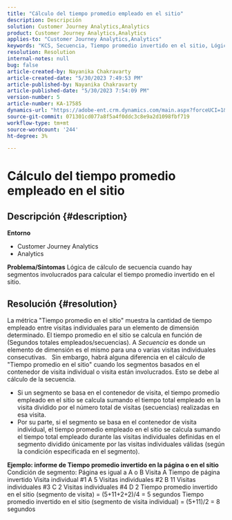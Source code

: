 ```yaml
---
title: "Cálculo del tiempo promedio empleado en el sitio"
description: Descripción
solution: Customer Journey Analytics,Analytics
product: Customer Journey Analytics,Analytics
applies-to: "Customer Journey Analytics,Analytics"
keywords: "KCS, Secuencia, Tiempo promedio invertido en el sitio, Lógica de secuencia"
resolution: Resolution
internal-notes: null
bug: false
article-created-by: Nayanika Chakravarty
article-created-date: "5/30/2023 7:49:53 PM"
article-published-by: Nayanika Chakravarty
article-published-date: "5/30/2023 7:54:09 PM"
version-number: 5
article-number: KA-17585
dynamics-url: "https://adobe-ent.crm.dynamics.com/main.aspx?forceUCI=1&pagetype=entityrecord&etn=knowledgearticle&id=40545720-23ff-ed11-8f6e-6045bd006e5a"
source-git-commit: 071301cd077a8f5a4f0ddc3c8e9a2d1098fbf719
workflow-type: tm+mt
source-wordcount: '244'
ht-degree: 3%

---
```


# Cálculo del tiempo promedio empleado en el sitio

## Descripción {#description}

<b>Entorno</b>
- Customer Journey Analytics
- Analytics



<b>Problema/Síntomas</b>
Lógica de cálculo de secuencia cuando hay segmentos involucrados para calcular el tiempo promedio invertido en el sitio.


## Resolución {#resolution}


La métrica &quot;Tiempo promedio en el sitio&quot; muestra la cantidad de tiempo empleado entre visitas individuales para un elemento de dimensión determinado. El tiempo promedio en el sitio se calcula en función de (Segundos totales empleados/secuencias). A *Secuencia* es donde un elemento de dimensión es el mismo para una o varias visitas individuales consecutivas.
 
Sin embargo, habrá alguna diferencia en el cálculo de &quot;Tiempo promedio en el sitio&quot; cuando los segmentos basados en el contenedor de visita individual o visita están involucrados. Esto se debe al cálculo de la secuencia.

- Si un segmento se basa en el contenedor de visita, el tiempo promedio empleado en el sitio se calcula sumando el tiempo total empleado en la visita dividido por el número total de visitas (secuencias) realizadas en esa visita.
- Por su parte, si el segmento se basa en el contenedor de visita individual, el tiempo promedio empleado en el sitio se calcula sumando el tiempo total empleado durante las visitas individuales definidas en el segmento dividido únicamente por las visitas individuales válidas (según la condición especificada en el segmento).


<b>Ejemplo: informe de Tiempo promedio invertido en la página o en el sitio</b>
 
Condición de segmento: Página es igual a A o B Visita A Tiempo de página invertido Visita individual #1 A 5 Visitas individuales #2 B 11 Visitas individuales #3 C 2 Visitas individuales #4 D 2 Tiempo promedio invertido en el sitio (segmento de visita) = (5+11+2+2)/4 = 5 segundos Tiempo promedio invertido en el sitio (segmento de visita individual) = (5+11)/2 = 8 segundos
